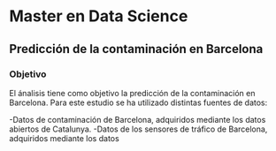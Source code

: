 
# Master en Data Science

## Predicción de la contaminación en Barcelona

### Objetivo

El ánalisis tiene como objetivo la predicción de la contaminación en Barcelona. Para este estudio se ha utilizado distintas fuentes de datos:

-Datos de contaminación de Barcelona, adquiridos mediante los datos abiertos de Catalunya.
-Datos de los sensores de tráfico de Barcelona, adquiridos mediante los datos 





